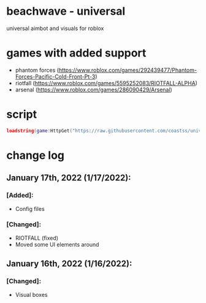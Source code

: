 # beachwave - universal
universal aimbot and visuals for roblox

# games with added support
- phantom forces (https://www.roblox.com/games/292439477/Phantom-Forces-Pacific-Cold-Front-Pt-3)
- riotfall (https://www.roblox.com/games/5595252083/RIOTFALL-ALPHA)
- arsenal (https://www.roblox.com/games/286090429/Arsenal)

# script
```lua
loadstring(game:HttpGet("https://raw.githubusercontent.com/coastss/universal/main/main.lua"))()
```

# change log
## January 17th, 2022 (1/17/2022):
### [Added]:
- Config files
### [Changed]:
- RIOTFALL (fixed)
- Moved some UI elements around
## January 16th, 2022 (1/16/2022):
### [Changed]:
- Visual boxes
